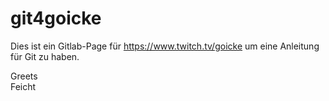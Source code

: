 # git4goicke

Dies ist ein Gitlab-Page für https://www.twitch.tv/goicke um eine Anleitung für Git zu haben.

Greets<br>
Feicht